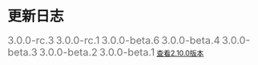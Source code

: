 # 更新日志

<mu-stepper orientation="vertical" :linear="false">
  <mu-step active>
    <mu-step-label>
      <mu-icon value="panorama_fish_eye" color="primary" slot="icon"></mu-icon>
      <span class="version-title">3.0.0-rc.3</span>
    </mu-step-label>
    <mu-step-content >
      <v3-0-0-rc3></v3-0-0-rc3>
    </mu-step-content>
  </mu-step>
  <mu-step active>
    <mu-step-label>
      <mu-icon value="panorama_fish_eye" color="primary" slot="icon"></mu-icon>
      <span class="version-title">3.0.0-rc.1</span>
    </mu-step-label>
    <mu-step-content >
      <v3-0-0-rc1></v3-0-0-rc1>
    </mu-step-content>
  </mu-step>
  <mu-step active>
    <mu-step-label>
      <mu-icon value="panorama_fish_eye" color="primary" slot="icon"></mu-icon>
      <span class="version-title">3.0.0-beta.6</span>
    </mu-step-label>
    <mu-step-content >
      <v3-0-0-beta6></v3-0-0-beta6>
    </mu-step-content>
  </mu-step>
  <mu-step active>
    <mu-step-label>
      <mu-icon value="panorama_fish_eye" color="primary" slot="icon"></mu-icon>
      <span class="version-title">3.0.0-beta.4</span>
    </mu-step-label>
    <mu-step-content >
      <v3-0-0-beta4></v3-0-0-beta4>
    </mu-step-content>
  </mu-step>
  <mu-step active>
    <mu-step-label>
      <mu-icon value="panorama_fish_eye" color="primary" slot="icon"></mu-icon>
      <span class="version-title">3.0.0-beta.3</span>
    </mu-step-label>
    <mu-step-content >
      <v3-0-0-beta3></v3-0-0-beta3>
    </mu-step-content>
  </mu-step>
  <mu-step active>
    <mu-step-label>
      <mu-icon value="panorama_fish_eye" color="primary" slot="icon"></mu-icon>
      <span class="version-title">3.0.0-beta.2</span>
    </mu-step-label>
    <mu-step-content >
      <v3-0-0-beta2></v3-0-0-beta2>
    </mu-step-content>
  </mu-step>
  <mu-step active>
    <mu-step-label>
      <mu-icon value="panorama_fish_eye" color="primary" slot="icon"></mu-icon>
      <span class="version-title">3.0.0-beta.1</span>
    </mu-step-label>
    <mu-step-content >
      <v3-0-0-beta1></v3-0-0-beta1>
    </mu-step-content>
  </mu-step>
  <mu-step active>
    <mu-step-label>
      <mu-icon value="panorama_fish_eye" color="primary" slot="icon"></mu-icon>
      <a href="/2.10.0" flat>查看2.10.0版本</a>
    </mu-step-label>
  </mu-step>
</mu-stepper>

<script>
import V3Beta1 from './version/3.0.0-beta.1.md';
import V3Beta2 from './version/3.0.0-beta.2.md';
import V3Beta3 from './version/3.0.0-beta.3.md';
import V3Beta4 from './version/3.0.0-beta.4.md';
import V3Beta6 from './version/3.0.0-beta.6.md';
import V3Rc1 from './version/3.0.0-rc.1.md';
import V3Rc3 from './version/3.0.0-rc.3.md';

export default {
  components: {
    'v3-0-0-beta1': V3Beta1,
    'v3-0-0-beta2': V3Beta2,
    'v3-0-0-beta3': V3Beta3,
    'v3-0-0-beta4': V3Beta4,
    'v3-0-0-beta6': V3Beta6,
    'v3-0-0-rc1': V3Rc1,
    'v3-0-0-rc3': V3Rc3
  }
}
</script>
<style lang="less">
.version-title {
  font-size: 20px;
  font-weight: normal;
  color: rgba(0, 0, 0, 0.54);
}
.mu-step-content-inner .markdown-body {
  margin-bottom: 0;
  padding-left: 0;
  ul {
    padding-left: 22px !important;
    list-style-type: circle;
     + pre {
      margin: 8px 0 8px 22px;
    }
  }
  ol {
    list-style-type: decimal;
    padding-left: 22px !important;
    + pre {
      margin: 8px 0 8px 22px;
    }
  }
  p {
    margin: 8px 0;
  }
}
</style>
